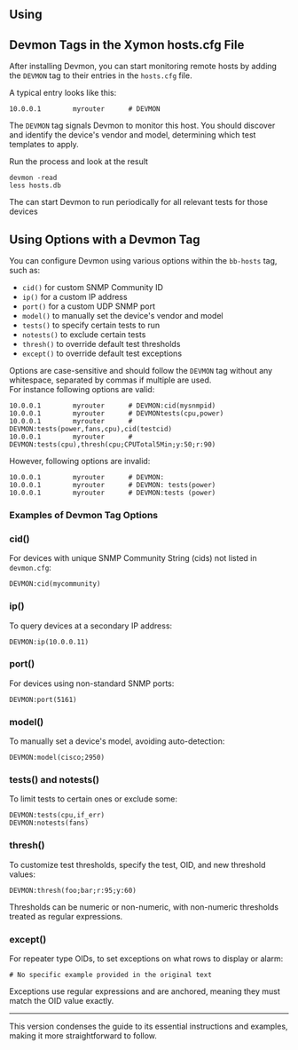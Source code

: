 ## Using
## Devmon Tags in the Xymon hosts.cfg File

After installing Devmon, you can start monitoring remote hosts by adding the `DEVMON` tag to their entries in the `hosts.cfg` file.

A typical entry looks like this:

```
10.0.0.1        myrouter      # DEVMON
```

The `DEVMON` tag signals Devmon to monitor this host. You should discover and identify the device's vendor and model, determining which test templates to apply.

Run the  process and look at the result
```
devmon -read
less hosts.db
```
The can start Devmon to run periodically for all relevant tests for those devices

## Using Options with a Devmon Tag

You can configure Devmon using various options within the `bb-hosts` tag, such as:

- `cid()` for custom SNMP Community ID
- `ip()` for a custom IP address
- `port()` for a custom UDP SNMP port
- `model()` to manually set the device's vendor and model
- `tests()` to specify certain tests to run
- `notests()` to exclude certain tests
- `thresh()` to override default test thresholds
- `except()` to override default test exceptions

Options are case-sensitive and should follow the `DEVMON` tag without any whitespace, separated by commas if multiple are used.  
For instance following options are valid:
```
10.0.0.1        myrouter      # DEVMON:cid(mysnmpid)
10.0.0.1        myrouter      # DEVMONtests(cpu,power)
10.0.0.1        myrouter      # DEVMON:tests(power,fans,cpu),cid(testcid)
10.0.0.1        myrouter      # DEVMON:tests(cpu),thresh(cpu;CPUTotal5Min;y:50;r:90)
```
However, following options are invalid:
```
10.0.0.1        myrouter      # DEVMON:
10.0.0.1        myrouter      # DEVMON: tests(power)
10.0.0.1        myrouter      # DEVMON:tests (power)
```

### Examples of Devmon Tag Options

### cid()

For devices with unique SNMP Community String (cids) not listed in `devmon.cfg`:

```
DEVMON:cid(mycommunity)
```

### ip()

To query devices at a secondary IP address:

```
DEVMON:ip(10.0.0.11)
```

### port()

For devices using non-standard SNMP ports:

```
DEVMON:port(5161)
```

### model()

To manually set a device's model, avoiding auto-detection:

```
DEVMON:model(cisco;2950)
```

### tests() and notests()

To limit tests to certain ones or exclude some:

```
DEVMON:tests(cpu,if_err)
DEVMON:notests(fans)
```

### thresh()

To customize test thresholds, specify the test, OID, and new threshold values:

```
DEVMON:thresh(foo;bar;r:95;y:60)
```

Thresholds can be numeric or non-numeric, with non-numeric thresholds treated as regular expressions.

### except()

For repeater type OIDs, to set exceptions on what rows to display or alarm:

```
# No specific example provided in the original text
```

Exceptions use regular expressions and are anchored, meaning they must match the OID value exactly.

--- 

This version condenses the guide to its essential instructions and examples, making it more straightforward to follow.
